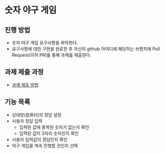 # 숫자 야구 게임
## 진행 방법
* 숫자 야구 게임 요구사항을 파악한다.
* 요구사항에 대한 구현을 완료한 후 자신의 github 아이디에 해당하는 브랜치에 Pull Request(이하 PR)를 통해 과제를 제출한다.

## 과제 제출 과정
* [과제 제출 방법](https://github.com/next-step/nextstep-docs/tree/master/precourse)

## 기능 목록
* 상대방(컴퓨터)의 정답 설정
* 사용자 정답 입력
  * 입력된 값에 중복된 숫자가 없는지 확인
  * 입력된 값이 3자리 숫자인지 확인
* 사용자 입력값이 정답인지 확인
* 야구 게임을 계속 진행할 것인지 선택
